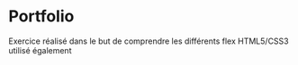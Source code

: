 # Portfolio
Exercice réalisé dans le but de comprendre les différents flex
HTML5/CSS3 utilisé également

